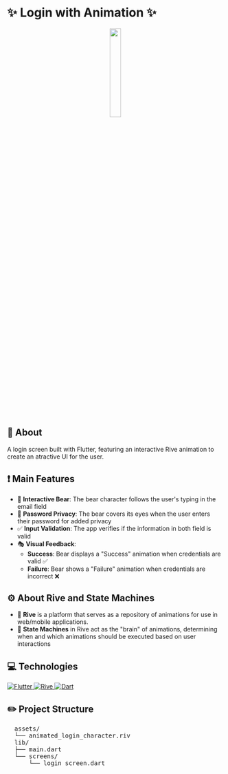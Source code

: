 # ✨ Login with Animation ✨

<div align="center">
 <img src="https://i.imgur.com/WP68Nsc.png" width="23%">
</div>


## 📖 About

A login screen built with Flutter, featuring an interactive Rive animation to create an atractive UI for the user.

## ❗ Main Features

- 🧸 **Interactive Bear**: The bear character follows the user's typing in the email field
- 🔏 **Password Privacy**: The bear covers its eyes when the user enters their password for added privacy
- ✅ **Input Validation**: The app verifies if the information in both field is valid
- 🎭 **Visual Feedback**:
  - **Success**: Bear displays a "Success" animation when credentials are valid ✅
  - **Failure**: Bear shows a "Failure" animation when credentials are incorrect ❌

## ⚙️ About Rive and State Machines

- 📱 **Rive** is a platform that serves as a repository of animations for use in web/mobile applications.
- 🤖 **State Machines** in Rive act as the "brain" of animations, determining when and which animations should be executed based on user interactions

## 💻 Technologies

<div align="left">
  
  <a href="https://flutter.dev">
    <img src="https://img.shields.io/badge/Flutter-02569B?style=for-the-badge&logo=flutter&logoColor=white" alt="Flutter">
  </a>
  
  <a href="https://rive.app">
    <img src="https://img.shields.io/badge/Rive-FF7C00?style=for-the-badge&logo=rive&logoColor=white" alt="Rive">
  </a>
  
  <a href="https://dart.dev">
    <img src="https://img.shields.io/badge/Dart-0175C2?style=for-the-badge&logo=dart&logoColor=white" alt="Dart">
  </a>
  
</div>

## ✏️ Project Structure

<pre>
  assets/
  └── animated_login_character.riv
  lib/
  ├── main.dart
  └── screens/
      └── login_screen.dart
</pre>
